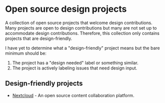 # Open source design projects

A collection of open source projects that welcome design contributions. Many projects are open to design contributions but many are not set up to accommodate design contributions. Therefore, this collection only contains projects that are design-friendly.

I have yet to determine what a "design-friendly" project means but the bare minimum should be:
1. The project has a "design needed" label or something similar.
2. The project is actively labeling issues that need design input.

## Design-friendly projects

- [Nextcloud](https://github.com/nextcloud) - An open source content collaboration platform.
